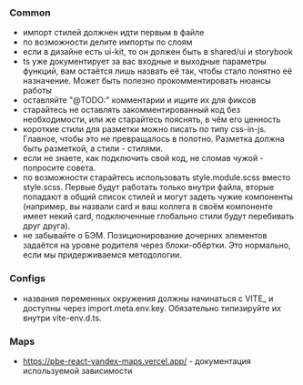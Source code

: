 ### Common

- импорт стилей должнен идти первым в файле
- по возможности делите импорты по слоям
- если в дизайне есть ui-kit, то он должен быть в shared/ui и storybook
- ts уже документирует за вас входные и выходные параметры функций, вам остаётся лишь назвать её так, чтобы стало понятно её назначение. Может быть полезно прокомментировать нюансы работы
- оставляйте "@TODO:" комментарии и ищите их для фиксов
- старайтесь не оставлять закомментированный код без необходимости, или же старайтесь пояснять, в чём его ценность
- короткие стили для разметки можно писать по типу css-in-js. Главное, чтобы это не превращалось в полотно. Разметка должна быть разметкой, а стили - стилями.
- если не знаете, как подключить свой код, не сломав чужой - попросите совета.
- по возможности старайтесь использовать style.module.scss вместо style.scss. Первые будут работать только внутри файла, вторые попадают в общий список стилей и могут задеть чужие компоненты (например, вы назвали card и ваш коллега в своём компоненте имеет некий card, подключенные глобально стили будут перебивать друг друга).
- не забывайте о БЭМ. Позиционирование дочерних элементов задаётся на уровне родителя через блоки-обёртки. Это нормально, если мы придерживаемся методологии.

### Configs

- названия переменных окружения должны начинаться с VITE\_ и доступны через import.meta.env.key. Обязательно типизируйте их внутри vite-env.d.ts.

### Maps

- https://pbe-react-yandex-maps.vercel.app/ - документация используемой зависимости

